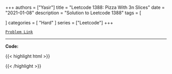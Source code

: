 
+++
authors = ["Yasir"]
title = "Leetcode 1388: Pizza With 3n Slices"
date = "2021-01-08"
description = "Solution to Leetcode 1388"
tags = [
    
]
categories = [
    "Hard"
]
series = ["Leetcode"]
+++



[`Problem Link`](https://leetcode.com/problems/pizza-with-3n-slices/description/)

---

**Code:**

{{< highlight html >}}

{{< /highlight >}}

